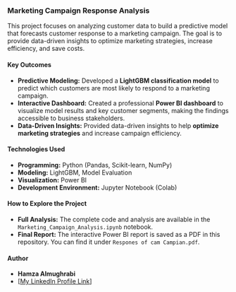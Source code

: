 ### **Marketing Campaign Response Analysis**

This project focuses on analyzing customer data to build a predictive model that forecasts customer response to a marketing campaign. The goal is to provide data-driven insights to optimize marketing strategies, increase efficiency, and save costs.

#### **Key Outcomes**
* **Predictive Modeling:** Developed a **LightGBM classification model** to predict which customers are most likely to respond to a marketing campaign.
* **Interactive Dashboard:** Created a professional **Power BI dashboard** to visualize model results and key customer segments, making the findings accessible to business stakeholders.
* **Data-Driven Insights:** Provided data-driven insights to help **optimize marketing strategies** and increase campaign efficiency.

#### **Technologies Used**
* **Programming:** Python (Pandas, Scikit-learn, NumPy)
* **Modeling:** LightGBM, Model Evaluation
* **Visualization:** Power BI
* **Development Environment:** Jupyter Notebook (Colab)

#### **How to Explore the Project**
* **Full Analysis:** The complete code and analysis are available in the `Marketing_Campaign_Analysis.ipynb` notebook.
* **Final Report:** The interactive Power BI report is saved as a PDF in this repository. You can find it under `Respones of cam Campian.pdf`.

#### **Author**
* **Hamza Almughrabi**
* [[My LinkedIn Profile Link](https://www.linkedin.com/in/hamza-almughrabi-211267225/)]
